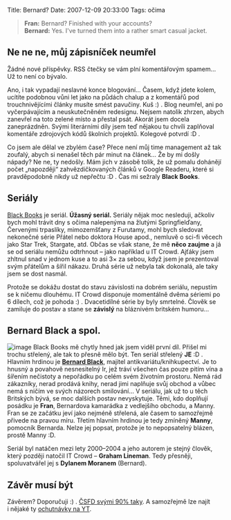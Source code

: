 Title: Bernard?
Date: 2007-12-09 20:33:00
Tags: očima

> **Fran:** Bernard? Finished with your accounts?  
> **Bernard:** Yes. I've turned them into a rather smart casual
> jacket.

## Ne ne ne, můj zápisníček neumřel

Žádné nové příspěvky. RSS čtečky se vám plní komentářovým spamem…
Už to není co bývalo.

Ano, i tak vypadají neslavné konce blogování… Časem, když jdete
kolem, ucítíte podobnou vůni let jako na půdách chalup a
z komentářů pod trouchnivějícími články musíte smést pavučiny. Kuš
:) . Blog neumřel, ani po vyčerpávajícím a neuskutečněném
redesignu. Nejsem natolik zhrzen, abych zanevřel na toto zelené
místo a přestal psát. Akorát jsem docela zaneprázdněn. Svými
literárními díly jsem teď nějakou tu chvíli zaplňoval komentáře
zdrojových kódů školních projektů. Kolegové potvrdí :D .

Co jsem ale dělal ve zbylém čase? Přece není můj time management až
tak zoufalý, abych si nenašel těch pár minut na článek… Že by mi
došly nápady? Ne ne, ty nedošly. Mám jich v zásobě tolik, že už
pomalu dohánějí počet „napozději“ zahvězdičkovaných článků v Google
Readeru, které si pravděpodobně nikdy už nepřečtu :D . Čas mi
sežraly **Black Books**.

## Seriály

[Black Books](http://en.wikipedia.org/wiki/Black_Books) je seriál.
**Úžasný seriál.** Seriály nějak moc nesleduji, ačkoliv bych mohl
trávit dny s očima nalepenýma na žlutými Springfielďany, Červenými
trpaslíky, mimozemšťany z Furutamy, mohl bych sledovat nekonečné
série Přátel nebo doktora House apod., nemluvě o sci-fi věcech jako
Star Trek, Stargate, atd. Občas se však stane, že mě
**něco zaujme** a já se od seriálu nemůžu odtrhnout – jako
například u IT Crowd. Ajťáky jsem zhltnul snad v jednom kuse a to
asi 3× za sebou, když jsem je prezentoval svým přátelům a šířil
nákazu. Druhá série už nebyla tak dokonalá, ale taky jsem se dost
nasmál.

Protože se dokážu dostat do stavu závislosti na dobrém seriálu,
nepustím se k ničemu dlouhému. IT Crowd disponuje momentálně dvěma
sériemi po 6 dílech, což je pohoda :) . Dvacetidílné série by byly
smrtelné. Člověk se zamiluje do postav a stane se **závislý** na
bláznivém britském humoru…

## Bernard Black a spol.

![image](http://blog.javorek.net/image/18/) Black Books mě chytly
hned jak jsem viděl první díl. Přišel mi trochu střelený, ale tak
to přesně mělo být. Ten seriál střelený **JE** :D . Hlavním hrdinou
je **[Bernard Black](http://en.wikipedia.org/wiki/Bernard_Black)**,
majitel antikvariátu/knih­kupectví. Je to hnusný a povahově
nesnesitelný Ir, jež tráví všechen čas pouze pitím vína a šířením
nečistoty a nepořádku po celém svém životním prostoru. Nemá rád
zákazníky, nerad prodává knihy, nerad jimi naplňuje svůj obchod a
vůbec nemá s ničím ve svých názorech smilování… V seriálu, jak už
to u těch Britských bývá, se moc dalších postav nevyskytuje. Těmi,
kdo doplňují posádku je **Fran**, Bernardova kamarádka z vedlejšího
obchodu, a Manny. Fran se ze začátku jeví jako nejméně střelená,
ale časem to samozřejmě přivede na pravou míru. Třetím hlavním
hrdinou je tedy zmíněný **Manny**, pomocník Bernarda. Nelze jej
popsat, protože je to nepopsatelný blázen, prostě Manny :D.

Seriál byl natáčen mezi lety 2000–2004 a jeho autorem je stejný
člověk, který později natočil IT Crowd – **Graham Lineman**. Tedy
přesněji, spoluvatvářel jej s **Dylanem Moranem** (Bernard).

## Závěr musí být

Závěrem? Doporučuji :) .
[ČSFD svými 90% taky](http://www.csfd.cz/film/115675-black-books/).
A samozřejmě lze najít i nějaké ty
[ochutnávky na YT](http://www.youtube.com/results?search_query=black%20books).
